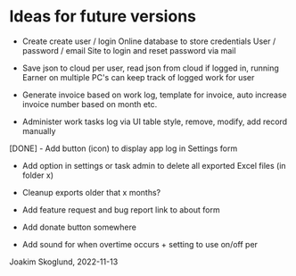 ﻿Ideas for future versions
=========================

- Create create user / login
	Online database to store credentials
	User / password / email
	Site to login and reset password via mail

- Save json to cloud per user, read json from cloud if logged in, 
	running Earner on multiple PC's can keep track of logged work for user

- Generate invoice based on work log, template for invoice, auto increase invoice number based on month etc.

- Administer work tasks log via UI table style, remove, modify, add record manually

[DONE] - Add button (icon) to display app log in Settings form

- Add option in settings or task admin to delete all exported Excel files (in folder x)

- Cleanup exports older that x months?

- Add feature request and bug report link to about form

- Add donate button somewhere

- Add sound for when overtime occurs + setting to use on/off per

Joakim Skoglund, 2022-11-13